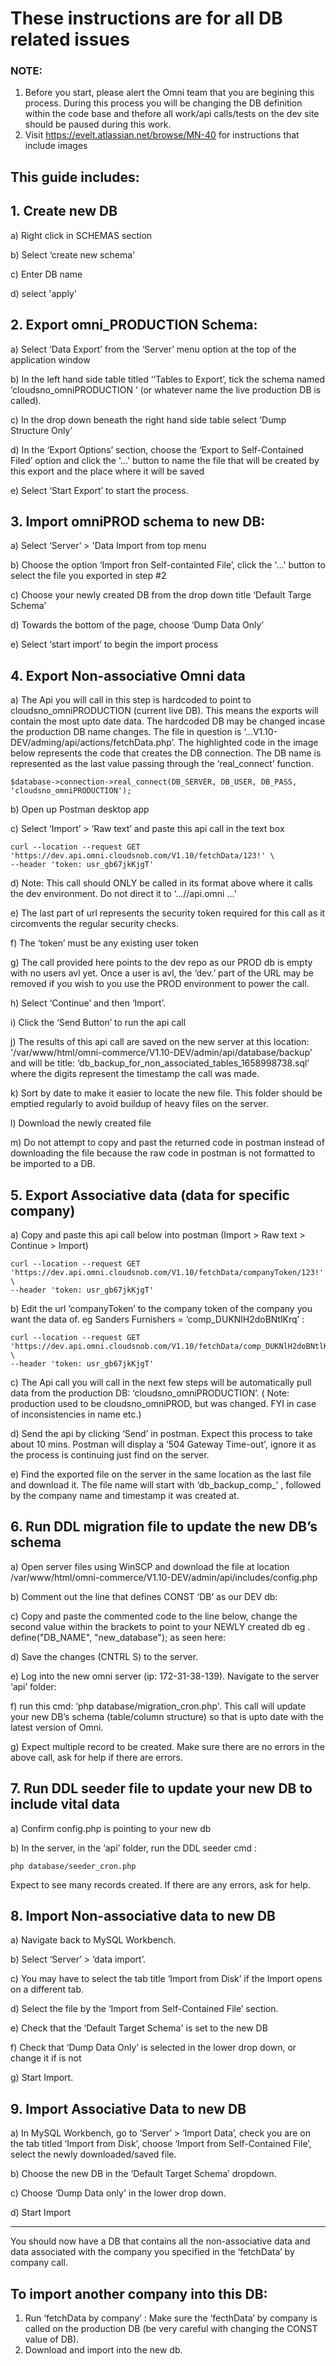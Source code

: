 # These instructions are for all DB related issues

### NOTE: 
1.  Before you start, please alert the Omni team that you are begining this process. During this process you will be changing the DB definition within the code base and thefore all work/api calls/tests on the dev site should be paused during this work.
2.  Visit https://evelt.atlassian.net/browse/MN-40 for instructions that include images
## This guide includes:

## 1. Create new DB
a) Right click in SCHEMAS section 
   
b) Select ‘create new schema' 
   
c) Enter DB name

d) select 'apply'

## 2. Export omni_PRODUCTION Schema:
a) Select ‘Data Export’ from the ‘Server’ menu option at the top of the application window

b) In the left hand side table titled ‘‘Tables to Export’, tick the schema named ‘cloudsno_omniPRODUCTION ’ (or whatever name the live production DB is called).

c) In the drop down beneath the right hand side table select ‘Dump Structure Only’

d)   In the ‘Export Options’ section, choose the ‘Export to Self-Contained Filed’ option and click the '…' button to name the file that will be created by this export and the place where it will be saved
   
e) Select ‘Start Export’ to start the process.


## 3. Import omniPROD schema to new DB:

a) Select ‘Server’ > 'Data Import from top menu

b) Choose the option ‘Import fron Self-containted File’, click the '…' button to select the file you exported in step #2

c) Choose your newly created DB from the drop down title ‘Default Targe Schema’

d) Towards the bottom of the page, choose ‘Dump Data Only’ 

e) Select ‘start import’ to begin the import process

## 4. Export Non-associative Omni data
a) The Api you will call in this step is hardcoded to point to cloudsno_omniPRODUCTION (current live DB). This means the exports will contain the most upto date data. The hardcoded DB may be changed incase the production DB name changes. The file in question is ‘…V1.10-DEV/adming/api/actions/fetchData.php’. The highlighted code in the image below represents the code that creates the DB connection.  The DB name is represented as the last value passing through the ‘real_connect’ function.
   
    $database->connection->real_connect(DB_SERVER, DB_USER, DB_PASS, 'cloudsno_omniPRODUCTION');

b) Open up Postman desktop app

c) Select ‘Import’ > ‘Raw text’ and paste this api call in the text box

    curl --location --request GET 'https://dev.api.omni.cloudsnob.com/V1.10/fetchData/123!' \
    --header 'token: usr_gb67jkKjgT'
    
d) Note:
  This call should ONLY be called in its format above where it calls the dev environment. Do not direct it to ‘…//api.omni …’
  
e) The last part of url represents the security token required for this call as it circomvents the regular security checks. 
 
f) The ‘token’ must be any existing user token

g) The call provided here points to the dev repo as our PROD db is empty with no users avl yet. Once a user is avl, the ‘dev.’ part of the URL may be removed if you wish to you use the PROD environment to power the call.

h) Select ‘Continue’ and then ‘Import’.

i) Click the ‘Send Button’ to run the api call

j) The results of this api call are saved on the new server at this location: '/var/www/html/omni-commerce/V1.10-DEV/admin/api/database/backup' and will be title: ‘db_backup_for_non_associated_tables_1658998738.sql’ where the digits represent the timestamp the call was made.

k) Sort by date to make it easier to locate the new file. This folder should be emptied regularly to avoid buildup of heavy files on the server. 

l) Download the newly created file

m) Do not attempt to copy and past the returned code in postman instead of downloading the file because the raw code in postman is not formatted to be imported to a DB.

## 5. Export Associative data (data for specific company)

a) Copy and paste this api call below into postman (Import > Raw text > Continue > Import)

    curl --location --request GET 'https://dev.api.omni.cloudsnob.com/V1.10/fetchData/companyToken/123!' \
    --header 'token: usr_gb67jkKjgT'

b) Edit the url ‘companyToken’ to the company token of the company you want the data of. eg Sanders Furnishers = ‘comp_DUKNlH2doBNtlKrq’ :

    curl --location --request GET 'https://dev.api.omni.cloudsnob.com/V1.10/fetchData/comp_DUKNlH2doBNtlKrq/123!' \
    --header 'token: usr_gb67jkKjgT' 

c) The Api call you will call in the next few steps will be automatically pull data from the production DB: ‘cloudsno_omniPRODUCTION’. ( Note: production used to be cloudsno_omniPROD, but was changed. FYI in case of inconsistencies in name etc.)

d) Send the api by clicking ‘Send’ in postman. Expect this process to take about 10 mins. Postman will display a ‘504 Gateway Time-out', ignore it as the process is continuing just find on the server.

e) Find the exported file on the server in the same location as the last file and download it. The file name will start with ‘db_backup_comp_’ , followed by the company name and timestamp it was created at.

## 6. Run DDL migration file to update the new DB’s schema

a) Open server files using WinSCP and download the file at location /var/www/html/omni-commerce/V1.10-DEV/admin/api/includes/config.php

b) Comment out the line that defines CONST ‘DB’ as our DEV db:

c) Copy and paste the commented code to the line below, change the second value within the brackets to point to your NEWLY created db eg  . define("DB_NAME", "new_database"); as seen here: 

d) Save the changes (CNTRL S) to the server.

e) Log into the new omni server (ip: 172-31-38-139). Navigate to the server ‘api’ folder:

f) run this cmd: ‘php database/migration_cron.php'. This call will update your new DB’s schema (table/column structure) so that is upto date with the latest version of Omni.

g) Expect multiple record to be created. Make sure there are no errors in the above call, ask for help if there are errors.

## 7. Run DDL seeder file to update your new DB to include vital data

a) Confirm config.php is pointing to your new db

b) In the server, in the ‘api’ folder, run the DDL seeder cmd : 

    php database/seeder_cron.php

   Expect to see many records created. If there are any errors, ask for help.
   
## 8. Import Non-associative data to new DB

a) Navigate back to MySQL Workbench.

b) Select ‘Server’ > ‘data import’.

c) You may have to select the tab title ‘Import from Disk’ if the Import opens on a different tab.

d) Select the file by the ‘Import from Self-Contained File’ section.

e) Check that the ‘Default Target Schema' is set to the new DB

f) Check that ‘Dump Data Only’ is selected in the lower drop down, or change it if is not

g) Start Import.

## 9. Import Associative Data to new DB

a) In MySQL Workbench, go to ‘Server’ > ‘Import Data’, check you are on the tab titled ‘Import from Disk’, choose ‘Import from Self-Contained File’, select the newly downloaded/saved file.

b) Choose the new DB in the ‘Default Target Schema’ dropdown.

c) Choose ‘Dump Data only' in the lower drop down.

d) Start Import


---
You should now have a DB that contains all the non-associative data and data associated with the company you specified in the ‘fetchData’ by company call.

## To import another company into this DB:
1. Run ‘fetchData by company’ : Make sure the ‘fecthData’ by company is called on the production DB (be very careful with changing the CONST value of DB).
2. Download and import into the new db.



